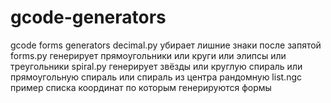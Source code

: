# gcode-generators
gcode forms generators
decimal.py   убирает лишние знаки после запятой
forms.py     генерирует прямоугольники или круги или элипсы или треугольники
spiral.py    генерирует звёзды или круглую спираль или прямоугольную спираль или спираль из центра рандомную
list.ngc     пример списка координат по которым генерируются формы
